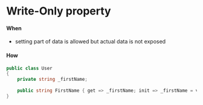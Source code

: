 # Write-Only property



#### When

* setting part of data is allowed but actual data is not exposed

#### How

```csharp
public class User 
{
    private string _firstName; 
    
    public string FirstName { get => _firstName; init => _firstName = value;
}
```
